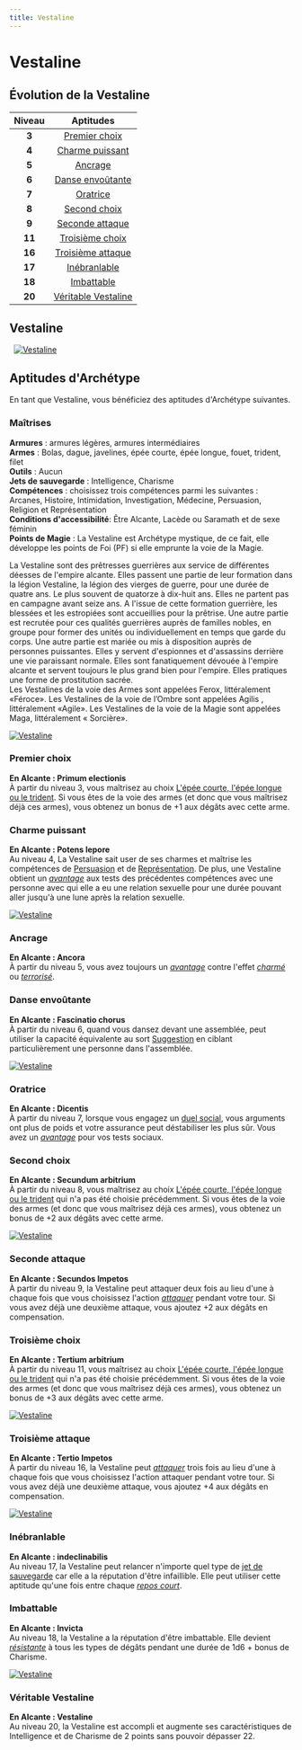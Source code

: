 ```yaml
---
title: Vestaline
---
```

# Vestaline

## Évolution de la Vestaline

|Niveau|Aptitudes|
|:-:|:-:|
|**3**|[Premier choix](#premier-choix)|
|**4**|[Charme puissant](#charme-puissant)|
|**5**|[Ancrage](#ancrage)|
|**6**|[Danse envoûtante](#danse-envoutante)|
|**7**|[Oratrice](#oratrice)|
|**8**|[Second choix](#second-choix)|
|**9**|[Seconde attaque](#seconde-attaque)|
|**11**|[Troisième choix](#troisieme-choix)|
|**16**|[Troisième attaque](#troisieme-attaque)|
|**17**|[Inébranlable](#inebranlable)|
|**18**|[Imbattable](#imbattable)|
|**20**|[Véritable Vestaline](#veritable-vestaline)|

## Vestaline
&nbsp;
[![Vestaline](https://www.douaratil.fr/illustrations/archetype/vestaline300.jpeg)](https://www.douaratil.fr/illustrations/archetype/vestaline.jpeg)  

## Aptitudes d'Archétype
En tant que Vestaline, vous bénéficiez des aptitudes d'Archétype suivantes.

### Maîtrises
**Armures** :  armures légères, armures intermédiaires  
**Armes** : Bolas, dague, javelines, épée courte, épée longue, fouet, trident, filet  
**Outils** : Aucun    
**Jets de sauvegarde** : Intelligence, Charisme  
**Compétences** : choisissez trois compétences parmi les suivantes : Arcanes, Histoire, Intimidation, Investigation, Médecine, Persuasion, Religion et Représentation  
**Conditions d'accessibilité**: Être Alcante, Lacède ou Saramath et de sexe féminin    
**Points de Magie** : La Vestaline est Archétype mystique, de ce fait, elle développe les points de Foi (PF) si elle emprunte la voie de la Magie.

La Vestaline sont des prêtresses guerrières aux service de différentes déesses de l'empire alcante. Elles passent une partie de leur formation dans la légion Vestaline, la légion des vierges de guerre, pour une durée de quatre ans. Le plus souvent de quatorze à dix-huit ans. Elles ne partent pas en campagne avant seize ans. A l'issue de cette formation guerrière, les blessées et les estropiées sont accueillies pour la prêtrise. Une autre partie est recrutée pour ces qualités guerrières auprès de familles nobles, en groupe pour former des unités ou individuellement en temps que garde du corps. Une autre partie est mariée ou mis à disposition auprès de personnes puissantes. Elles y servent d'espionnes et d'assassins derrière une vie paraissant normale. Elles sont fanatiquement dévouée à l'empire alcante et servent toujours le plus grand bien pour l'empire. Elles pratiques une forme de prostitution sacrée.   
Les Vestalines de la voie des Armes sont appelées Ferox, littéralement «Féroce». Les Vestalines de la voie de l’Ombre sont appelées Agilis , littéralement «Agile». Les Vestalines de la voie de la Magie sont appelées Maga, littéralement « Sorcière».  

[![Vestaline](https://www.douaratil.fr/illustrations/archetype/vestaline2300.jpeg)](https://www.douaratil.fr/illustrations/archetype/vestaline2.jpeg)  

### Premier choix   
**En Alcante : Primum electionis**  
À partir du niveau 3, vous maîtrisez au choix [L'épée courte, l'épée longue ou le trident](/equipement/#tableau-des-armes). Si vous êtes de la voie des armes (et donc que vous maîtrisez déjà ces armes), vous obtenez un bonus de +1 aux dégâts avec cette arme.

### Charme puissant
**En Alcante : Potens lepore**  
Au niveau 4, La Vestaline sait user de ses charmes et maîtrise les compétences de [Persuasion](/utiliser-les-caracteristiques/persuasion) et de [Représentation](/utiliser-les-caracteristiques/representation). De plus, une Vestaline obtient un [_avantage_](/utiliser-les-caracteristiques/#avantage-et-desavantage) aux tests des précédentes compétences avec une personne avec qui elle a eu une relation sexuelle pour une durée pouvant aller jusqu'à une lune après la relation sexuelle.   

[![Vestaline](https://www.douaratil.fr/illustrations/archetype/vestaline3300.jpeg)](https://www.douaratil.fr/illustrations/archetype/vestaline3.jpeg)  

### Ancrage
**En Alcante : Ancora**  
À partir du niveau 5, vous avez toujours un [_avantage_](/utiliser-les-caracteristiques/#avantage-et-desavantage) contre l'effet [_charmé_](/gerer-la-sante-du-personnage/#charme) ou [_terrorisé_](/gerer-la-sante-du-personnage/#terrorise).  

### Danse envoûtante    
**En Alcante : Fascinatio chorus**  
À partir du niveau 6, quand vous dansez devant une assemblée, peut utiliser la capacité équivalente au sort [Suggestion](/grimoire/suggestion) en ciblant particulièrement une personne dans l'assemblée.    

[![Vestaline](https://www.douaratil.fr/illustrations/archetype/vestaline4300.jpeg)](https://www.douaratil.fr/illustrations/archetype/vestaline4.jpeg)  

### Oratrice    
**En Alcante : Dicentis**  
À partir du niveau 7, lorsque vous engagez un [duel social](/passion-honneur-et-interactions-sociales/#honneur-&-interactions-sociales), vous arguments ont plus de poids et votre assurance peut déstabiliser les plus sûr. Vous avez un [_avantage_](/utiliser-les-caracteristiques/#avantage-et-desavantage) pour vos tests sociaux.  

### Second choix   
**En Alcante : Secundum arbitrium**  
À partir du niveau 8, vous maîtrisez au choix [L'épée courte, l'épée longue ou le trident](/equipement/#tableau-des-armes) qui n'a pas été choisie précédemment. Si vous êtes de la voie des armes (et donc que vous maîtrisez déjà ces armes), vous obtenez un bonus de +2 aux dégâts avec cette arme.

[![Vestaline](https://www.douaratil.fr/illustrations/archetype/vestaline5300.jpeg)](https://www.douaratil.fr/illustrations/archetype/vestaline5.jpeg)  

### Seconde attaque  
**En Alcante : Secundos Impetos**  
À partir du niveau 9, la Vestaline peut attaquer deux fois au lieu d'une à chaque fois que vous choisissez l'action [_attaquer_](/combattre/#attaquer) pendant votre tour. Si vous avez déjà une deuxième attaque, vous ajoutez +2 aux dégâts en compensation.

### Troisième choix   
**En Alcante : Tertium arbitrium**  
À partir du niveau 11, vous maîtrisez au choix [L'épée courte, l'épée longue ou le trident](/equipement/#tableau-des-armes) qui n'a pas été choisie précédemment. Si vous êtes de la voie des armes (et donc que vous maîtrisez déjà ces armes), vous obtenez un bonus de +3 aux dégâts avec cette arme.

[![Vestaline](https://www.douaratil.fr/illustrations/archetype/vestaline6300.jpeg)](https://www.douaratil.fr/illustrations/archetype/vestaline6.jpeg)  

### Troisième attaque  
**En Alcante : Tertio Impetos**  
À partir du niveau 16, la Vestaline peut [_attaquer_](/combattre/#attaquer) trois fois au lieu d'une à chaque fois que vous choisissez l'action attaquer pendant votre tour. Si vous avez déjà une deuxième attaque, vous ajoutez +4 aux dégâts en compensation.

[![Vestaline](https://www.douaratil.fr/illustrations/archetype/vestaline7300.jpeg)](https://www.douaratil.fr/illustrations/archetype/vestaline7.jpeg)  

### Inébranlable   
**En Alcante : indeclinabilis**  
Au niveau 17, la Vestaline peut relancer n'importe quel type de [jet de sauvegarde](/utiliser-les-caracteristiques/#jets-de-sauvegarde) car elle a la réputation d'être infaillible. Elle peut utiliser cette aptitude qu'une fois entre chaque [_repos court_](/gerer-la-sante-du-personnage/#repos-court).

### Imbattable    
**En Alcante : Invicta**  
Au niveau 18, la Vestaline a la réputation d'être imbattable. Elle devient [_résistante_](/combattre/#resistance-et-vulnerabilite-aux-degats) à tous les types de dégâts pendant une durée de 1d6 + bonus de Charisme.

[![Vestaline](https://www.douaratil.fr/illustrations/archetype/vestaline8300.jpeg)](https://www.douaratil.fr/illustrations/archetype/vestaline8.jpeg)  

### Véritable Vestaline  
**En Alcante : Vestaline**  
Au niveau 20, la Vestaline est accompli et augmente ses caractéristiques de Intelligence et de Charisme de 2 points sans pouvoir dépasser 22.


